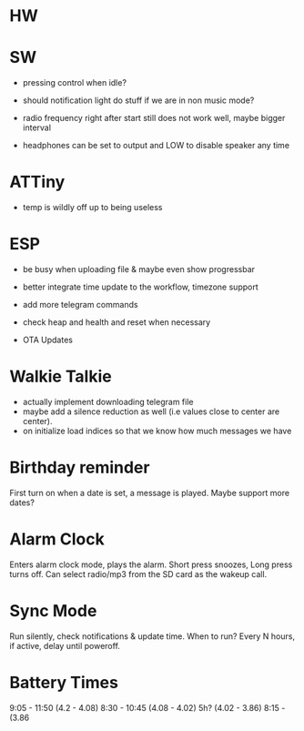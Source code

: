 # HW

# SW

- pressing control when idle? 

- should notification light do stuff if we are in non music mode? 

- radio frequency right after start still does not work well, maybe bigger interval

- headphones can be set to output and LOW to disable speaker any time

# ATTiny

- temp is wildly off up to being useless

# ESP

- be busy when uploading file & maybe even show progressbar


- better integrate time update to the workflow, timezone support
- add more telegram commands

- check heap and health and reset when necessary

- OTA Updates

# Walkie Talkie

- actually implement downloading telegram file
- maybe add a silence reduction as well (i.e values close to center are center). 
- on initialize load indices so that we know how much messages we have

# Birthday reminder

First turn on when a date is set, a message is played. Maybe support more dates? 

# Alarm Clock

Enters alarm clock mode, plays the alarm. Short press snoozes, Long press turns off. Can select radio/mp3 from the SD card as the wakeup call. 

# Sync Mode

Run silently, check notifications & update time. When to run? Every N hours, if active, delay until poweroff.

# Battery Times

9:05 - 11:50 (4.2 - 4.08)
8:30 - 10:45 (4.08 - 4.02)
5h?           (4.02 - 3.86)
8:15 -     (3.86